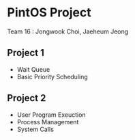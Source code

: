 # PintOS Project

Team 16 : Jongwook Choi, Jaeheum Jeong

## Project 1

- Wait Queue
- Basic Priority Scheduling

## Project 2

- User Program Exeuction
- Process Management
- System Calls
